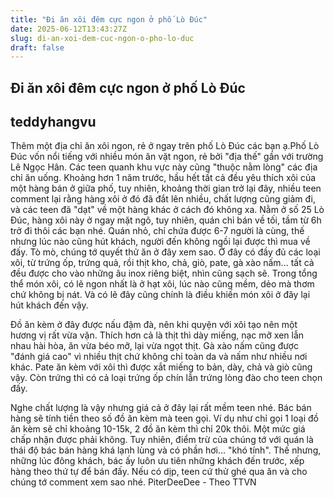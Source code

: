 ```yaml
---
title: "Đi ăn xôi đêm cực ngon ở phố Lò Đúc"
date: 2025-06-12T13:43:27Z
slug: di-an-xoi-dem-cuc-ngon-o-pho-lo-duc
draft: false
---
```


## Đi ăn xôi đêm cực ngon ở phố Lò Đúc

## teddyhangvu

Thêm một địa chỉ ăn xôi ngon, rẻ ở ngay trên phố Lò Đúc các bạn ạ.​Phố Lò Đúc vốn nổi tiếng với nhiều món ăn vặt ngon, rẻ bởi "địa thế" gần với trường Lê Ngọc Hân. Các teen quanh khu vực này cũng "thuộc nằm lòng" các địa chỉ ăn uống. Khoảng hơn 1 năm trước, hầu hết tất cả đều yêu thích xôi của một hàng bán ở giữa phố, tuy nhiên, khoảng thời gian trở lại đây, nhiều teen comment lại rằng hàng xôi ở đó đã đắt lên nhiều, chất lượng cũng giảm đi, và các teen đã "dạt" về một hàng khác ở cách đó không xa.
Nằm ở số 25 Lò Đúc, hàng xôi này ở ngay mặt ngõ, tuy nhiên, quán chỉ bán về tối, tầm từ 6h trở đi thôi các bạn nhé. Quán nhỏ, chỉ chứa được 6-7 người là cùng, thế nhưng lúc nào cũng hút khách, người đến không ngồi lại được thì mua về đấy. Tò mò, chúng tớ quyết thử ăn ở đây xem sao.
​Ở đây có đầy đủ các loại xôi, từ trứng ốp, trứng quả, rồi thịt kho, chả, giò, pate, gà xào nấm... tất cả đều được cho vào những âu inox riêng biệt, nhìn cũng sạch sẽ. Trong tổng thể món xôi, có lẽ ngon nhất là ở hạt xôi, lúc nào cũng mềm, dẻo mà thơm chứ không bị nát. Và có lẽ đây cũng chính là điều khiến món xôi ở đây lại hút khách đến vậy. 

​Đồ ăn kèm ở đây được nấu đậm đà, nên khi quyện với xôi tạo nên một hương vị rất vừa vặn. Thích hơn cả là thịt thì dày miếng, nạc mỡ xen lẫn nhau hài hòa, ăn vừa béo mỡ, lại vừa ngọt thịt. Gà xào nấm cũng được "đánh giá cao" vì nhiều thịt chứ không chỉ toàn da và nấm như nhiều nơi khác. Pate ăn kèm với xôi thì được xắt miếng to bản, dày, chả và giò cũng vậy. Còn trứng thì có cả loại trứng ốp chín lẫn trứng lòng đào cho teen chọn đấy.







​Nghe chất lượng là vậy nhưng giá cả ở đây lại rất mềm teen nhé. Bác bán hàng sẽ tính tiền theo số đồ ăn kèm mà teen gọi. Ví dụ như chỉ gọi 1 loại đồ ăn kèm sẽ chỉ khoảng 10-15k, 2 đồ ăn kèm thì chỉ 20k thôi. Một mức giá chấp nhận được phải không. Tuy nhiên, điểm trừ của chúng tớ với quán là thái độ bác bán hàng khá lạnh lùng và có phần hơi... "khó tính". Thế nhưng, những lúc đông khách, bác ấy luôn ưu tiên những khách đến trước, xếp hàng theo thứ tự để bán đấy. Nếu có dịp, teen cứ thử ghé qua ăn và cho chúng tớ comment xem sao nhé. ​PiterDeeDee - Theo TTVN​​